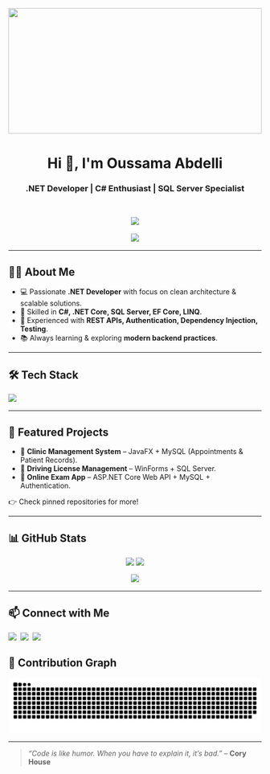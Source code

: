 <!-- Banner -->
<p align="center">
  <img src="https://i.postimg.cc/qvpC7dVz/Chat-GPT-Image-Jul-5-2025-10-52-04-PM.png" width="100%" height="250"/>
</p>

<h1 align="center">Hi 👋, I'm Oussama Abdelli</h1>
<h3 align="center">.NET Developer | C# Enthusiast | SQL Server Specialist</h3>
<br>

<p align="center">
  <a href="https://linkedin.com/in/oussama-abdelli-2a6326345">
    <img src="https://readme-typing-svg.herokuapp.com/?lines=Building+Scalable+.NET+Apps;SQL+Server+Specialist;Always+Learning+%E2%9C%85&font=Bold%20Code&center=true&color=30F050&pause=2000">
  </a>
</p>

<p align="center">
  <img src="https://komarev.com/ghpvc/?username=AbdelliOussama&style=flat&color=4010B0" height="30"/> 
</p>

---

## 👨‍💻 About Me
- 💻 Passionate **.NET Developer** with focus on clean architecture & scalable solutions.  
- 🧠 Skilled in **C#, .NET Core, SQL Server, EF Core, LINQ**.  
- 🚀 Experienced with **REST APIs, Authentication, Dependency Injection, Testing**.  
- 📚 Always learning & exploring **modern backend practices**.  

---

## 🛠️ Tech Stack
<p align="left">
  <img src="https://go-skill-icons.vercel.app/api/icons?i=cs,dotnet,sqlserver,html,css,js,cpp,redis,git,postman,swagger,docker"/>
</p>

---

## 📂 Featured Projects
- 🔹 **Clinic Management System** – JavaFX + MySQL (Appointments & Patient Records).  
- 🔹 **Driving License Management** – WinForms + SQL Server.  
- 🔹 **Online Exam App** – ASP.NET Core Web API + MySQL + Authentication.  

👉 Check pinned repositories for more!

---

## 📊 GitHub Stats
<p align="center">
  <img src="https://github-readme-stats.vercel.app/api?username=AbdelliOussama&show_icons=true&theme=radical" height="150"/>
  <img src="https://streak-stats.demolab.com/?user=AbdelliOussama&theme=radical" height="150"/>
</p>

<p align="center">
  <img src="https://github-profile-trophy.vercel.app/?username=AbdelliOussama&theme=onestar&row=1&column=6" height="120"/>
</p>

---

## 📫 Connect with Me
<p align="left">
  <a href="mailto:oussama.abdelli.it@gmail.com"><img src="https://github.com/user-attachments/assets/1a97a051-cc24-4738-a7a2-3f53365a9e93" height="35"/></a>&nbsp;
  <a href="https://linkedin.com/in/oussama-abdelli-2a6326345"><img src="https://raw.githubusercontent.com/rahuldkjain/github-profile-readme-generator/master/src/images/icons/Social/linked-in-alt.svg" height="40"/></a>&nbsp;
  <a href="https://wa.me/216XXXXXXXX"><img src="https://marketplace.canva.com/Vmp9Y/MAEvzQVmp9Y/1/tl/canva-whatsapp-status-icon-MAEvzQVmp9Y.png" height="40"/></a>
</p>

## 🐍 Contribution Graph
<p align="center">
  <img src="https://raw.githubusercontent.com/platane/snk/output/github-contribution-grid-snake-dark.svg" alt="snake animation"/>
</p>

---

> *“Code is like humor. When you have to explain it, it’s bad.”* – **Cory House**
